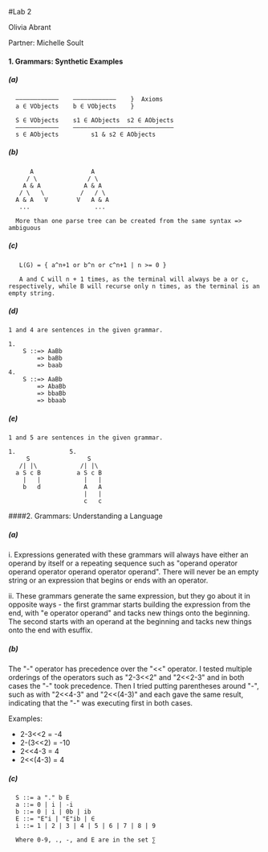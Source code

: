 #Lab 2

Olivia Abrant

Partner: Michelle Soult

#### 1. Grammars: Synthetic Examples
##### (a)
      ––––––––––––    ––––––––––––    }  Axioms
      a ∈ VObjects    b ∈ VObjects    }

      S ∈ VObjects    s1 ∈ AObjects  s2 ∈ AObjects
      ––––––––––––    ––––––––––––––––––––––––––––
      s ∈ AObjects         s1 & s2 ∈ AObjects 

##### (b)
      
          A                A
         / \              / \
        A & A            A & A
       / \   \          /   / \
      A & A   V        V   A & A
       ...                  ...

      More than one parse tree can be created from the same syntax => ambiguous

##### (c)
       L(G) = { a^n+1 or b^n or c^n+1 | n >= 0 }

       A and C will n + 1 times, as the terminal will always be a or c, respectively, while B will recurse only n times, as the terminal is an empty string.

##### (d)
    1 and 4 are sentences in the given grammar.

    1.
        S ::=> AaBb
            => baBb
            => baab
    4.
        S ::=> AaBb
            => AbaBb
            => bbaBb
            => bbaab

##### (e)
    1 and 5 are sentences in the given grammar.

    1.               5.
         S                S
       /| |\            /| |\
      a S c B          a S c B
        |   |            |   |
        b   d            A   A
                         |   |
                         c   c


####2. Grammars: Understanding a Language
##### (a)
      
i. Expressions generated with these grammars will always have either an operand by itself or a repeating sequence such as "operand operator operand operator operand operator operand". There will never be an empty string or an expression that begins or ends with an operator.

ii. These grammars generate the same expression, but they go about it in opposite ways - the first grammar starts building the expression from the end, with "e operator operand" and tacks new things onto the beginning. The second starts with an operand at the beginning and tacks new things onto the end with esuffix.

##### (b)

The "-" operator has precedence over the "<<" operator. I tested multiple orderings of the operators such as "2-3<<2" and "2<<2-3" and in both cases the "-" took precedence. Then I tried putting parentheses around "-", such as with "2<<4-3" and "2<<(4-3)" and each gave the same result, indicating that the "-" was executing first in both cases.

Examples:

  * 2-3<<2 = -4
  * 2-(3<<2) = -10
  * 2<<4-3 = 4
  * 2<<(4-3) = 4

##### (c)
      S ::= a "." b E
      a ::= 0 | i | -i
      b ::= 0 | i | 0b | ib
      E ::= "E"i | "E"ib | ∈
      i ::= 1 | 2 | 3 | 4 | 5 | 6 | 7 | 8 | 9

      Where 0-9, ., -, and E are in the set ∑























